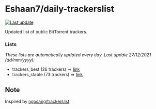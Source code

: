 
# Eshaan7/daily-trackerslist 

[![Last update](https://img.shields.io/badge/Last%20update-27/12/2021-blue.svg)](#)

Updated list of public BitTorrent trackers.

### Lists
*These lists are automatically updated every day. Last update 27/12/2021 (_dd/mm/yyyy_):*

* trackers_best (26 trackers) => [link](https://raw.githubusercontent.com/eshaan7/daily-trackerslist/master/trackers_best.txt)
* trackers_stable (73 trackers) => [link](https://raw.githubusercontent.com/eshaan7/daily-trackerslist/master/trackers_stable.txt)

## Note

Inspired by [ngosang/trackerslist](https://github.com/ngosang/trackerslist).
